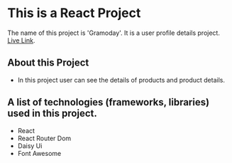 # This is a React Project

The name of this project is 'Gramoday'. It is a user profile details project.
[Live Link](https://gramoday-internshala.netlify.app/).

## About this Project

* In this project user can see the details of products and product details.



## A list of technologies (frameworks, libraries) used in this project.

* React
* React Router Dom
* Daisy Ui
* Font Awesome